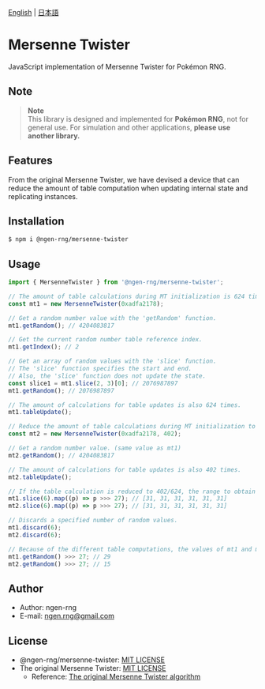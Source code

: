 [English](./README.md) | [日本語](./README.ja.md)

# Mersenne Twister

JavaScript implementation of Mersenne Twister for Pokémon RNG.

## Note

> **Note**  
> This library is designed and implemented for **Pokémon RNG**, not for general use.
> For simulation and other applications, **please use another library.**

## Features

From the original Mersenne Twister, we have devised a device that can reduce the amount of table computation when updating internal state and replicating instances.

## Installation

```bash
$ npm i @ngen-rng/mersenne-twister
```

## Usage

```js
import { MersenneTwister } from '@ngen-rng/mersenne-twister';

// The amount of table calculations during MT initialization is 624 times.
const mt1 = new MersenneTwister(0xadfa2178);

// Get a random number value with the 'getRandom' function.
mt1.getRandom(); // 4204083817

// Get the current random number table reference index.
mt1.getIndex(); // 2

// Get an array of random values with the 'slice' function.
// The 'slice' function specifies the start and end.
// Also, the 'slice' function does not update the state.
const slice1 = mt1.slice(2, 3)[0]; // 2076987897
mt1.getRandom(); // 2076987897

// The amount of calculations for table updates is also 624 times.
mt1.tableUpdate();

// Reduce the amount of table calculations during MT initialization to 402 times.
const mt2 = new MersenneTwister(0xadfa2178, 402);

// Get a random number value. (same value as mt1)
mt2.getRandom(); // 4204083817

// The amount of calculations for table updates is also 402 times.
mt2.tableUpdate();

// If the table calculation is reduced to 402/624, the range to obtain the same value is 0 to 5.
mt1.slice(6).map((p) => p >>> 27); // [31, 31, 31, 31, 31, 31]
mt2.slice(6).map((p) => p >>> 27); // [31, 31, 31, 31, 31, 31]

// Discards a specified number of random values.
mt1.discard(6);
mt2.discard(6);

// Because of the different table computations, the values of mt1 and mt2 will not necessarily be the same.
mt1.getRandom() >>> 27; // 29
mt2.getRandom() >>> 27; // 15
```

## Author

- Author: ngen-rng
- E-mail: ngen.rng@gmail.com

## License

- @ngen-rng/mersenne-twister: [MIT LICENSE](./LICENSE)
- The original Mersenne Twister: [MIT LICENSE](./LICENSE_MT)
  - Reference: [The original Mersenne Twister algorithm](http://www.math.sci.hiroshima-u.ac.jp/m-mat/MT/emt.html 'Mersenne Twister Home Page')
